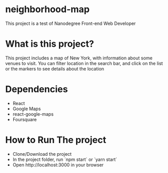 # neighborhood-map
This project is a test of Nanodegree Front-end Web Developer

What is this project?
=====================
This project includes a map of New York, with information about some venues to visit.
You can filter location in the search bar, and click on the list or the markers to see details about the location

Dependencies
============
  - React
  - Google Maps
  - react-google-maps
  - Foursquare

How to Run The project
======================
  - Clone/Download the project
  - In the project folder, run ´npm start´ or ´yarn start´
  - Open http://localhost:3000 in your browser
